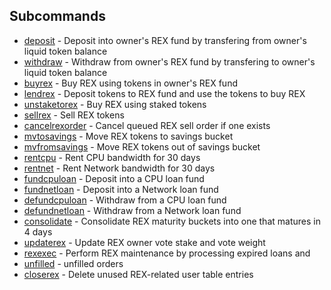 ## Subcommands
- [deposit](system-rex-deposit) - Deposit into owner's REX fund by transfering from owner's liquid token balance
- [withdraw](system-rex-withdraw) - Withdraw from owner's REX fund by transfering to owner's liquid token balance
- [buyrex](system-rex-buyrex) - Buy REX using tokens in owner's REX fund
- [lendrex](system-rex-lendrex)  - Deposit tokens to REX fund and use the tokens to buy REX
- [unstaketorex](system-rex-unstaketorex) - Buy REX using staked tokens
- [sellrex](system-rex-sellrex) - Sell REX tokens
- [cancelrexorder](system-rex-cancelrexorder) - Cancel queued REX sell order if one exists
- [mvtosavings](system-rex-mvtosavings) - Move REX tokens to savings bucket
- [mvfromsavings](system-rex-mvfromsavings) - Move REX tokens out of savings bucket
- [rentcpu](system-rex-rentcpu) - Rent CPU bandwidth for 30 days
- [rentnet](system-rex-rentnet) - Rent Network bandwidth for 30 days
- [fundcpuloan](system-rex-fundcpuloan) - Deposit into a CPU loan fund
- [fundnetloan](system-rex-fundnetloan) - Deposit into a Network loan fund
- [defundcpuloan](system-rex-defundcpuloan) - Withdraw from a CPU loan fund
- [defundnetloan](system-rex-defundnetloan) - Withdraw from a Network loan fund
- [consolidate](system-rex-consolidate) - Consolidate REX maturity buckets into one that matures in 4 days
- [updaterex](system-rex-updaterex) - Update REX owner vote stake and vote weight
- [rexexec](system-rex-rexexec) - Perform REX maintenance by processing expired loans and
- [unfilled](system-rex-unfilled) - unfilled orders
- [closerex](system-rex-closerex) - Delete unused REX-related user table entries